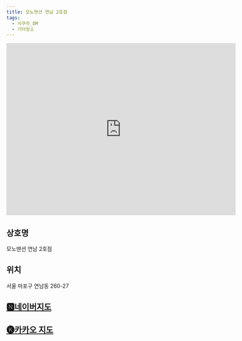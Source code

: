 ```yaml
---
title: 모노맨션 연남 2호점
tags:
  - 사쿠라_DM
  - 기타장소
---
```


<iframe src="https://www.google.com/maps/embed?pb=!1m18!1m12!1m3!1d3162.7306731207173!2d126.92188341335414!3d37.56140872430239!2m3!1f0!2f0!3f0!3m2!1i1024!2i768!4f13.1!3m3!1m2!1s0x357c99a24385675d%3A0xb795650a38d8a906!2z66qo64W466eo7IWYIOyXsOuCqDLtmLjsoJA!5e0!3m2!1sko!2skr!4v1741355854179!5m2!1sko!2skr" width="600" height="450" style="border:0;" allowfullscreen="" loading="lazy" referrerpolicy="no-referrer-when-downgrade"></iframe>

## 상호명
모노맨션 연남 2호점

## 위치
서울 마포구 연남동 260-27


## [🅽네이버지도](https://naver.me/xLWA5Dzu)

## [🅚카카오 지도](https://place.map.kakao.com/1194021038)